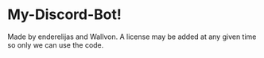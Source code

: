 # My-Discord-Bot! 

Made by enderelijas and Wallvon. A license may be added at any given time so only we can use the code.
